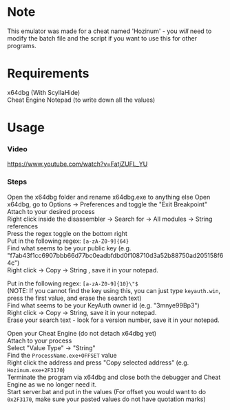 # Note
This emulator was made for a cheat named 'Hozinum' - you *will* need to modify the batch file and the script if you want to use this for other programs.

# Requirements
x64dbg (With ScyllaHide)<br>
Cheat Engine
Notepad (to write down all the values)

# Usage
### Video
https://www.youtube.com/watch?v=FatjZUFL_YU

### Steps
Open the x64dbg folder and rename x64dbg.exe to anything else
Open x64dbg, go to Options -> Preferences and toggle the "Exit Breakpoint"<br>
Attach to your desired process<br>
Right click inside the disassembler -> Search for -> All modules -> String references<br>
Press the regex toggle on the bottom right<br>
Put in the following regex: `[a-zA-Z0-9]{64}`<br>
Find what seems to be your public key (e.g. "f7ab43f1cc6907bbb66d77bc0eadbfdbd0f108710d3a52b88750ad205158f64c")<br>
Right click -> Copy -> String , save it in your notepad.<br>

Put in the following regex: `[a-zA-Z0-9]{10}\"$`<br>(NOTE: If you cannot find the key using this, you can just type `keyauth.win`, press the first value, and erase the search text)<br>
Find what seems to be your KeyAuth owner id (e.g. "3mnye99Bp3") <br>
Right click -> Copy -> String, save it in your notepad.<br>
Erase your search text - look for a version number, save it in your notepad.<br>

Open your Cheat Engine (do not detach x64dbg yet)<br>
Attach to your process<br>
Select "Value Type" -> "String"<br>
Find the `ProcessName.exe+OFFSET` value<br>
Right click the address and press "Copy selected address" (e.g. `Hozinum.exe+2F3170`)<br>
Terminate the program via x64dbg and close both the debugger and Cheat Engine as we no longer need it.<br>
Start server.bat and put in the values (For offset you would want to do `0x2F3170`, make sure your pasted values do not have quotation marks)
